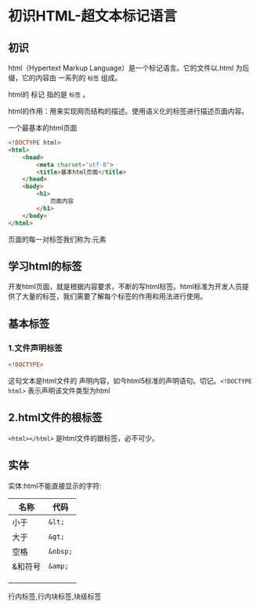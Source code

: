 # 初识HTML-超文本标记语言

## 初识

html（Hypertext Markup Language）是一个标记语言。它的文件以.html 为后缀，它的内容由 一系列的 `标签` 组成。

html的 标记 指的是 `标签` 。

html的作用：用来实现网页结构的描述。使用语义化的标签进行描述页面内容。



一个最基本的html页面

```html
<!DOCTYPE html>
<html>
    <head>
        <meta charset="utf-8">
        <title>基本html页面</title>
    </head>
    <body>
        <h1>
            页面内容
        </h1>
    </body>
</html>
```

页面的每一对标签我们称为:元素



## 学习html的标签

开发html页面，就是根据内容要求，不断的写html标签。html标准为开发人员提供了大量的标签，我们需要了解每个标签的作用和用法进行使用。

## 基本标签

### 1.文件声明标签

```html
<!DOCTYPE>
```

这句文本是html文件的 声明内容，如今html5标准的声明语句。切记。`<!DOCTYPE html>`  表示声明该文件类型为html



## 2.html文件的根标签

`<html></html>`  是html文件的跟标签，必不可少。



## 实体

实体:html不能直接显示的字符:

| 名称    | 代码     |
| ------- | -------- |
| 小于    | `&lt;`   |
| 大于    | `&gt;`   |
| 空格    | `&nbsp;` |
| &和符号 | `&amp;`  |
|         |          |
|         |          |
|         |          |



行内标签,行内块标签,块级标签

